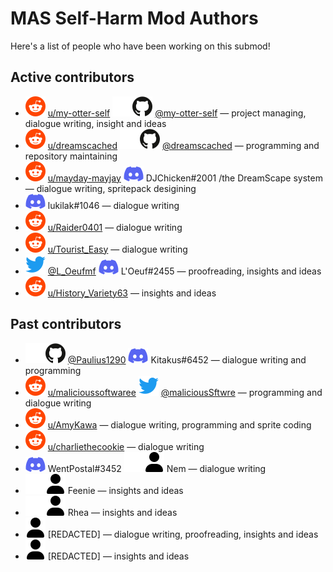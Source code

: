 # MAS Self-Harm Mod Authors

Here's a list of people who have been working on this submod!

<!--
General consistency guidelines everyone should try to stick to:

    a) Links go first. That means if there are multiple social links
       available as well as text credits — then social links go first,
       and then goes text (e.g. @link-a, text-b.)
    b) @-prefixed links/credits go first. That means if there are
       multiple credits to add, and some have @-prefix — these credits
       should go first. Note that this does not override the a) part —
       non-links with @-prefix should go after unprefixed links
       (e.g. @link-a, link-b, @text-a, text-b.)
    c) 'User' credit always goes last, after all other credits and
       social links. Moreover, it's generally preferred that social
       links are used instead of generic 'User' credit, which should
       be more of a fallback option if no other social media available.


For easier maintenance, here are the common social media link snippets.
Feel free to copy, paste and adjust indents, but:

    a) only change USERNAME placeholder;
    b) DO NOT BREAK LINES OR ADJUST SPACES INSIDE THE LINE.


Reddit:

    ![reddit](.github/icons/reddit.svg) [u/USERNAME](https://reddit.com/u/USERNAME)

GitHub:

    ![github](.github/icons/github-light.svg#gh-dark-mode-only)![github](.github/icons/github-dark.svg#gh-light-mode-only) [@USERNAME](https://github.com/USERNAME)

Twitter:

    ![twitter](.github/icons/twitter.svg) [@USERNAME](https://twitter.com/USERNAME)

Discord:

    ![discord](.github/icons/discord.svg) USERNAME

User:

    ![user](.github/icons/user-light.svg#gh-dark-mode-only)![user](.github/icons/user-dark.svg#gh-light-mode-only) USERNAME
-->

## Active contributors

* ![reddit](.github/icons/reddit.svg) [u/my-otter-self](https://reddit.com/u/my-otter-self)
  ![github](.github/icons/github-light.svg#gh-dark-mode-only)![github](.github/icons/github-dark.svg#gh-light-mode-only) [@my-otter-self](https://github.com/my-otter-self)
  — project managing, dialogue writing, insight and ideas
* ![reddit](.github/icons/reddit.svg) [u/dreamscached](https://reddit.com/u/dreamscached)
  ![github](.github/icons/github-light.svg#gh-dark-mode-only)![github](.github/icons/github-dark.svg#gh-light-mode-only) [@dreamscached](https://github.com/dreamscached)
  — programming and repository maintaining
* ![reddit](.github/icons/reddit.svg) [u/mayday-mayjay](https://reddit.com/u/mayday-mayjay)
  ![discord](.github/icons/discord.svg) DJChicken#2001 /the DreamScape system
  — dialogue writing, spritepack desigining
* ![discord](.github/icons/discord.svg) lukilak#1046
  — dialogue writing
* ![reddit](.github/icons/reddit.svg) [u/Raider0401](https://reddit.com/u/Raider0401)
  — dialogue writing
* ![reddit](/.github/icons/reddit.svg) [u/Tourist_Easy](https://reddit.com/u/Tourist_Easy)
  — dialogue writing
* ![twitter](.github/icons/twitter.svg) [@L_Oeufmf](https://twitter.com/L_Oeufmf)
  ![discord](.github/icons/discord.svg) L'Oeuf#2455
  — proofreading, insights and ideas
* ![reddit](.github/icons/reddit.svg) [u/History_Variety63](https://reddit.com/u/History_Variety63)
  — insights and ideas


## Past contributors

* ![github](.github/icons/github-light.svg#gh-dark-mode-only)![github](.github/icons/github-dark.svg#gh-light-mode-only) [@Paulius1290](https://github.com/Paulius1290)
  ![discord](.github/icons/discord.svg) Kitakus#6452
  — dialogue writing and programming
* ![reddit](.github/icons/reddit.svg) [u/malicioussoftwaree](https://reddit.com/u/malicioussoftwaree)
  ![twitter](.github/icons/twitter.svg) [@maliciousSftwre](https://twitter.com/maliciousSftwre)
  — programming and dialogue writing
* ![reddit](.github/icons/reddit.svg) [u/AmyKawa](https://reddit.com/u/AmyKawa)
  — dialogue writing, programming and sprite coding
* ![reddit](.github/icons/reddit.svg) [u/charliethecookie](https://reddit.com/u/charliethecookie)
  — dialogue writing
* ![discord](.github/icons/discord.svg) WentPostal#3452
  ![user](.github/icons/user-light.svg#gh-dark-mode-only)![user](.github/icons/user-dark.svg#gh-light-mode-only) Nem
  — dialogue writing
* ![user](.github/icons/user-light.svg#gh-dark-mode-only)![user](.github/icons/user-dark.svg#gh-light-mode-only) Feenie
  — insights and ideas
* ![user](.github/icons/user-light.svg#gh-dark-mode-only)![user](.github/icons/user-dark.svg#gh-light-mode-only) Rhea
  — insights and ideas
* ![user](.github/icons/user-dark.svg#gh-light-mode-only) [REDACTED] 
  — dialogue writing, proofreading, insights and ideas
* ![user](.github/icons/user-dark.svg#gh-light-mode-only) [REDACTED]
  — insights and ideas

